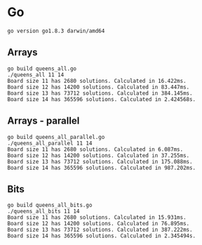 # Go

    go version go1.8.3 darwin/amd64

## Arrays

    go build queens_all.go
    ./queens_all 11 14
    Board size 11 has 2680 solutions. Calculated in 16.422ms.
    Board size 12 has 14200 solutions. Calculated in 83.447ms.
    Board size 13 has 73712 solutions. Calculated in 384.145ms.
    Board size 14 has 365596 solutions. Calculated in 2.424568s.

## Arrays - parallel

    go build queens_all_parallel.go
    ./queens_all_parallel 11 14
    Board size 11 has 2680 solutions. Calculated in 6.087ms.
    Board size 12 has 14200 solutions. Calculated in 37.255ms.
    Board size 13 has 73712 solutions. Calculated in 175.088ms.
    Board size 14 has 365596 solutions. Calculated in 987.202ms.

## Bits

    go build queens_all_bits.go
    ./queens_all_bits 11 14
    Board size 11 has 2680 solutions. Calculated in 15.931ms.
    Board size 12 has 14200 solutions. Calculated in 76.895ms.
    Board size 13 has 73712 solutions. Calculated in 387.222ms.
    Board size 14 has 365596 solutions. Calculated in 2.345494s.

